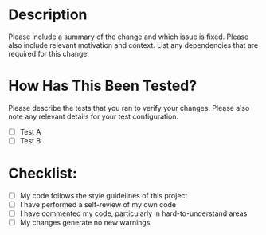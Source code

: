 # Description

Please include a summary of the change and which issue is fixed. Please also include relevant motivation and context. List any dependencies that are required for this change.

# How Has This Been Tested?

Please describe the tests that you ran to verify your changes. Please also note any relevant details for your test configuration.

- [ ] Test A
- [ ] Test B

# Checklist:

- [ ] My code follows the style guidelines of this project
- [ ] I have performed a self-review of my own code
- [ ] I have commented my code, particularly in hard-to-understand areas
- [ ] My changes generate no new warnings
